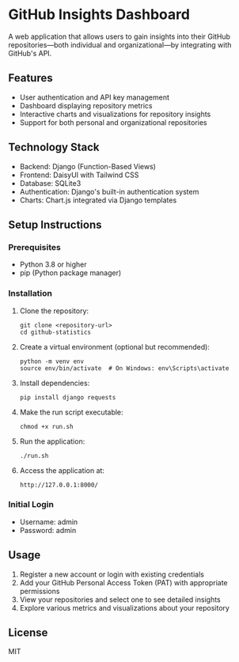 # GitHub Insights Dashboard

A web application that allows users to gain insights into their GitHub repositories—both individual and organizational—by integrating with GitHub's API.

## Features

- User authentication and API key management
- Dashboard displaying repository metrics
- Interactive charts and visualizations for repository insights
- Support for both personal and organizational repositories

## Technology Stack

- Backend: Django (Function-Based Views)
- Frontend: DaisyUI with Tailwind CSS
- Database: SQLite3
- Authentication: Django's built-in authentication system
- Charts: Chart.js integrated via Django templates

## Setup Instructions

### Prerequisites

- Python 3.8 or higher
- pip (Python package manager)

### Installation

1. Clone the repository:
   ```
   git clone <repository-url>
   cd github-statistics
   ```

2. Create a virtual environment (optional but recommended):
   ```
   python -m venv env
   source env/bin/activate  # On Windows: env\Scripts\activate
   ```

3. Install dependencies:
   ```
   pip install django requests
   ```

4. Make the run script executable:
   ```
   chmod +x run.sh
   ```

5. Run the application:
   ```
   ./run.sh
   ```

6. Access the application at:
   ```
   http://127.0.0.1:8000/
   ```

### Initial Login

- Username: admin
- Password: admin

## Usage

1. Register a new account or login with existing credentials
2. Add your GitHub Personal Access Token (PAT) with appropriate permissions
3. View your repositories and select one to see detailed insights
4. Explore various metrics and visualizations about your repository

## License

MIT